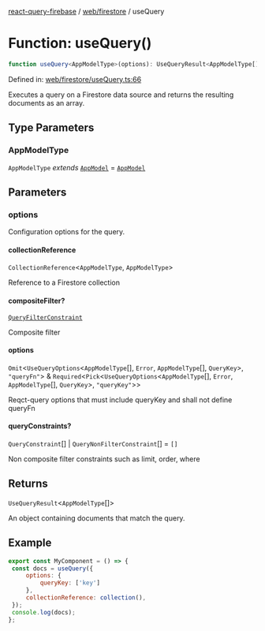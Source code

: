 [react-query-firebase](../../../modules.md) / [web/firestore](../index.md) / useQuery

# Function: useQuery()

```ts
function useQuery<AppModelType>(options): UseQueryResult<AppModelType[]>
```

Defined in: [web/firestore/useQuery.ts:66](https://github.com/vpishuk/react-query-firebase/blob/10e2945f75363a784c3dfc0e90b9f7a489dcc848/web/firestore/useQuery.ts#L66)

Executes a query on a Firestore data source and returns the resulting documents as an array.

## Type Parameters

### AppModelType

`AppModelType` *extends* [`AppModel`](../../../types/type-aliases/AppModel.md) = [`AppModel`](../../../types/type-aliases/AppModel.md)

## Parameters

### options

Configuration options for the query.

#### collectionReference

`CollectionReference`\<`AppModelType`, `AppModelType`\>

Reference to a Firestore collection

#### compositeFilter?

[`QueryFilterConstraint`](../type-aliases/QueryFilterConstraint.md)

Composite filter

#### options

`Omit`\<`UseQueryOptions`\<`AppModelType`[], `Error`, `AppModelType`[], `QueryKey`\>, `"queryFn"`\> & `Required`\<`Pick`\<`UseQueryOptions`\<`AppModelType`[], `Error`, `AppModelType`[], `QueryKey`\>, `"queryKey"`\>\>

Reqct-query options that must include queryKey and shall not define queryFn

#### queryConstraints?

`QueryConstraint`[] \| `QueryNonFilterConstraint`[] = `[]`

Non composite filter constraints such as limit, order, where

## Returns

`UseQueryResult`\<`AppModelType`[]\>

An object containing documents that match the query.

## Example

```jsx
export const MyComponent = () => {
 const docs = useQuery({
     options: {
         queryKey: ['key']
     },
     collectionReference: collection(),
 });
 console.log(docs);
};
```
